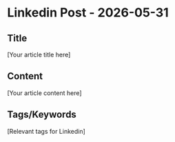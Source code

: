 # Linkedin Post - 2026-05-31

## Title
[Your article title here]

## Content
[Your article content here]

## Tags/Keywords
[Relevant tags for Linkedin]
